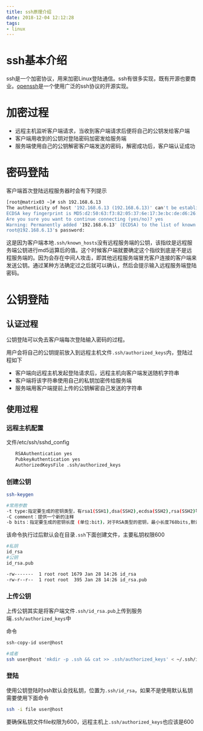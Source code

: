 ```yaml
---
title: ssh原理介绍
date: 2018-12-04 12:12:28
tags:
- linux
---
```


# ssh基本介绍

ssh是一个加密协议，用来加密Linux登陆通信。ssh有很多实现，既有开源也要商业。[openssh](https://www.openssh.com/)是一个使用广泛的ssh协议的开源实现。

<!--more-->

# 加密过程

- 远程主机监听客户端请求，当收到客户端请求后便将自己的公钥发给客户端
- 客户端用收到的公钥对登陆密码加密发给服务端
- 服务端使用自己的公钥解密客户端发送的密码，解密成功后，客户端认证成功

# 密码登陆

客户端首次登陆远程服务器时会有下列提示

```bash
[root@matrix03 ~]# ssh 192.168.6.13
The authenticity of host '192.168.6.13 (192.168.6.13)' can't be established.
ECDSA key fingerprint is MD5:d2:50:63:f3:82:05:37:6e:17:3e:bc:de:d6:26:16:38.
Are you sure you want to continue connecting (yes/no)? yes
Warning: Permanently added '192.168.6.13' (ECDSA) to the list of known hosts.
root@192.168.6.13's password:
```

这是因为客户端本地`.ssh/known_hosts`没有远程服务端的公钥，该指纹是远程服务端公钥进行md5运算后的值。这个时候客户端就要确定这个指纹到底是不是远程服务端的。因为会存在中间人攻击，即其他远程服务端冒充客户连接的客户端来发送公钥。通过某种方法确定过之后就可以确认，然后会提示输入远程服务端登陆密码。

# 公钥登陆

## 认证过程

公钥登陆可以免去客户端每次登陆输入密码的过程。

用户会将自己的公钥提前放入到远程主机文件`.ssh/authorized_keys`内，登陆过程如下

- 客户端向远程主机发起登陆请求后，远程主机向客户端发送随机字符串
- 客户端将该字符串使用自己的私钥加密传给服务端
- 服务端用客户端提前上传的公钥解密自己发送的字符串

## 使用过程

### 远程主机配置

文件/etc/ssh/sshd_config

```bash
　　RSAAuthentication yes
　　PubkeyAuthentication yes
　　AuthorizedKeysFile .ssh/authorized_keys
```

### 创建公钥

```bash
ssh-keygen

#常用参数
-t type:指定要生成的密钥类型，有rsa1(SSH1),dsa(SSH2),ecdsa(SSH2),rsa(SSH2)等类型，较为常用的是rsa类型
-C comment：提供一个新的注释
-b bits：指定要生成的密钥长度 (单位:bit)，对于RSA类型的密钥，最小长度768bits,默认长度为2048bits。DSA密钥必须是1024bits
```

该命令执行过后默认会在目录`.ssh`下面创建文件，主要私钥权限600

```bash
#私钥
id_rsa  
#公钥
id_rsa.pub

-rw-------  1 root root 1679 Jan 28 14:26 id_rsa
-rw-r--r--  1 root root  395 Jan 28 14:26 id_rsa.pub
```

### 上传公钥

上传公钥其实是将客户端文件`.ssh/id_rsa.pub`上传到服务端`.ssh/authorized_keys`中

命令

```bash
ssh-copy-id user@host

#或者
ssh user@host 'mkdir -p .ssh && cat >> .ssh/authorized_keys' < ~/.ssh/id_rsa.pub
```

### 登陆

使用公钥登陆时ssh默认会找私钥，位置为`.ssh/id_rsa`，如果不是使用默认私钥需要使用下面命令

```bash
ssh -i file user@host
```

要确保私钥文件file权限为600，远程主机上`.ssh/authorized_keys`也应该是600


